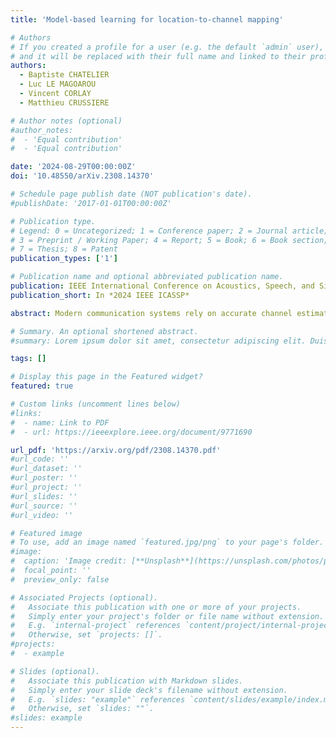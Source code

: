 ```yaml
---
title: 'Model-based learning for location-to-channel mapping'

# Authors
# If you created a profile for a user (e.g. the default `admin` user), write the username (folder name) here
# and it will be replaced with their full name and linked to their profile.
authors:
  - Baptiste CHATELIER
  - Luc LE MAGOAROU
  - Vincent CORLAY
  - Matthieu CRUSSIERE

# Author notes (optional)
#author_notes:
#  - 'Equal contribution'
#  - 'Equal contribution'

date: '2024-08-29T00:00:00Z'
doi: '10.48550/arXiv.2308.14370'

# Schedule page publish date (NOT publication's date).
#publishDate: '2017-01-01T00:00:00Z'

# Publication type.
# Legend: 0 = Uncategorized; 1 = Conference paper; 2 = Journal article;
# 3 = Preprint / Working Paper; 4 = Report; 5 = Book; 6 = Book section;
# 7 = Thesis; 8 = Patent
publication_types: ['1']

# Publication name and optional abbreviated publication name.
publication: IEEE International Conference on Acoustics, Speech, and Signal Processing
publication_short: In *2024 IEEE ICASSP*

abstract: Modern communication systems rely on accurate channel estimation to achieve efficient and reliable transmission of information. As the communication channel response is highly related to the user's location, one can use a neural network to map the user's spatial coordinates to the channel coefficients. However, these latter are rapidly varying as a function of the location, on the order of the wavelength. Classical neural architectures being biased towards learning low frequency functions (spectral bias), such mapping is therefore notably difficult to learn. In order to overcome this limitation, this paper presents a frugal, model-based network that separates the low frequency from the high frequency components of the target mapping function. This yields an hypernetwork architecture where the neural network only learns low frequency sparse coefficients in a dictionary of high frequency components. Simulation results show that the proposed neural network outperforms standard approaches on realistic synthetic data.

# Summary. An optional shortened abstract.
#summary: Lorem ipsum dolor sit amet, consectetur adipiscing elit. Duis posuere tellus ac convallis placerat. Proin tincidunt magna sed ex sollicitudin condimentum.

tags: []

# Display this page in the Featured widget?
featured: true

# Custom links (uncomment lines below)
#links:
#  - name: Link to PDF
#  - url: https://ieeexplore.ieee.org/document/9771690

url_pdf: 'https://arxiv.org/pdf/2308.14370.pdf'
#url_code: ''
#url_dataset: ''
#url_poster: ''
#url_project: ''
#url_slides: ''
#url_source: ''
#url_video: ''

# Featured image
# To use, add an image named `featured.jpg/png` to your page's folder.
#image:
#  caption: 'Image credit: [**Unsplash**](https://unsplash.com/photos/pLCdAaMFLTE)'
#  focal_point: ''
#  preview_only: false

# Associated Projects (optional).
#   Associate this publication with one or more of your projects.
#   Simply enter your project's folder or file name without extension.
#   E.g. `internal-project` references `content/project/internal-project/index.md`.
#   Otherwise, set `projects: []`.
#projects:
#  - example

# Slides (optional).
#   Associate this publication with Markdown slides.
#   Simply enter your slide deck's filename without extension.
#   E.g. `slides: "example"` references `content/slides/example/index.md`.
#   Otherwise, set `slides: ""`.
#slides: example
---
```

